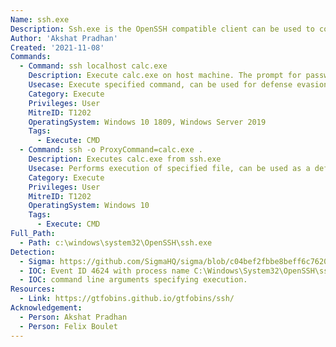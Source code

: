 ```yaml
---
Name: ssh.exe
Description: Ssh.exe is the OpenSSH compatible client can be used to connect to Windows 10 (build 1809 and later) and Windows Server 2019 devices.
Author: 'Akshat Pradhan'
Created: '2021-11-08'
Commands:
  - Command: ssh localhost calc.exe
    Description: Execute calc.exe on host machine. The prompt for password can be eliminated by adding the host's public key in the user's authorized_keys file. Adversaries can do the same for execution on remote machines.
    Usecase: Execute specified command, can be used for defense evasion.
    Category: Execute
    Privileges: User
    MitreID: T1202
    OperatingSystem: Windows 10 1809, Windows Server 2019
    Tags:
      - Execute: CMD
  - Command: ssh -o ProxyCommand=calc.exe .
    Description: Executes calc.exe from ssh.exe
    Usecase: Performs execution of specified file, can be used as a defensive evasion.
    Category: Execute
    Privileges: User
    MitreID: T1202
    OperatingSystem: Windows 10
    Tags:
      - Execute: CMD
Full_Path:
  - Path: c:\windows\system32\OpenSSH\ssh.exe
Detection:
  - Sigma: https://github.com/SigmaHQ/sigma/blob/c04bef2fbbe8beff6c7620d5d7ea6872dbe7acba/rules/windows/process_creation/proc_creation_win_lolbin_ssh.yml
  - IOC: Event ID 4624 with process name C:\Windows\System32\OpenSSH\sshd.exe.
  - IOC: command line arguments specifying execution.
Resources:
  - Link: https://gtfobins.github.io/gtfobins/ssh/
Acknowledgement:
  - Person: Akshat Pradhan
  - Person: Felix Boulet
---
```

